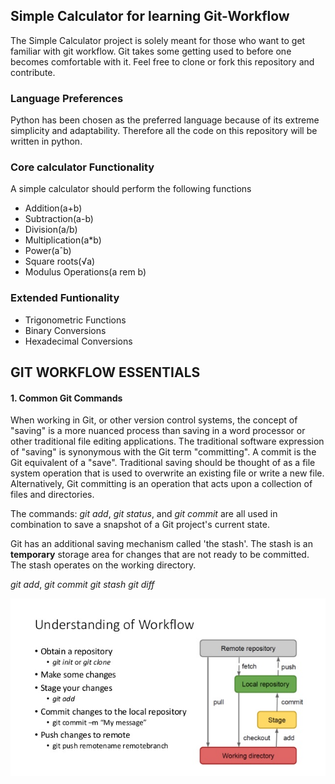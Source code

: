## Simple Calculator for learning Git-Workflow ##

The Simple Calculator project is solely meant for those who want to get familiar with git workflow. Git takes some getting used to before one becomes comfortable with it. Feel free to clone or fork this repository and contribute. 

### Language Preferences ###

Python has been chosen as the preferred language because of its extreme simplicity and adaptability. Therefore all the code on this repository will be written in python.

### Core calculator Functionality ###

A simple calculator should perform the following functions
  - Addition(a+b)
  - Subtraction(a-b)
  - Division(a/b)
  - Multiplication(a*b)
  - Power(aˆb)
  - Square roots(√a)
  - Modulus Operations(a rem b)
  
 ### Extended Funtionality ###
  - Trigonometric Functions
  - Binary Conversions
  - Hexadecimal Conversions
  
 ## GIT WORKFLOW ESSENTIALS ##
  
  #### 1. Common Git Commands ####
  
  When working in Git, or other version control systems, the concept of "saving" is a more nuanced process than saving in a     word processor or other traditional file editing applications. The traditional software expression of "saving" is synonymous   with the Git term "committing". A commit is the Git equivalent of a "save". Traditional saving should be thought of as a       file system operation that is used to overwrite an existing file or write a new file. Alternatively, Git committing is an     operation that acts upon a collection of files and directories.
  
  The commands: *git add*, *git status*, and *git commit* are all used in combination to save a snapshot of a Git project's     current state.
  
  Git has an additional saving mechanism called 'the stash'. The stash is an **temporary** storage area for changes that are     not ready to be committed. The stash operates on the working directory.
  
  *git add*, *git commit* *git stash* *git diff*
  
  ![Simple Git Workflow](/img/git-workflow-2.jpg)
